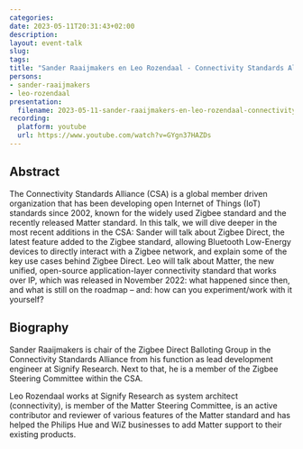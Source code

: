 ```yaml
---
categories:
date: 2023-05-11T20:31:43+02:00
description:
layout: event-talk
slug:
tags:
title: "Sander Raaijmakers en Leo Rozendaal - Connectivity Standards Alliance - Zigbee Direct and Matter"
persons:
- sander-raaijmakers
- leo-rozendaal
presentation:
  filename: 2023-05-11-sander-raaijmakers-en-leo-rozendaal-connectivity-standards-alliance-zigbee-direct-and-matter.pdf
recording:
  platform: youtube
  url: https://www.youtube.com/watch?v=GYgn37HAZDs
---
```


## Abstract

The Connectivity Standards Alliance (CSA) is a global member driven organization that has been developing open Internet of Things (IoT) standards since 2002, known for the widely used Zigbee standard and the recently released Matter standard. In this talk, we will dive deeper in the most recent additions in the CSA: Sander will talk about Zigbee Direct, the latest feature added to the Zigbee standard, allowing Bluetooth Low-Energy devices to directly interact with a Zigbee network, and explain some of the key use cases behind Zigbee Direct. Leo will talk about Matter, the new unified, open-source application-layer connectivity standard that works over IP, which was released in November 2022: what happened since then, and what is still on the roadmap – and: how can you experiment/work with it yourself?

## Biography

Sander Raaijmakers is chair of the Zigbee Direct Balloting Group in the Connectivity Standards Alliance from his function as lead development engineer at Signify Research. Next to that, he is a member of the Zigbee Steering Committee within the CSA.

Leo Rozendaal works at Signify Research as system architect (connectivity), is member of the Matter Steering Committee, is an active contributor and reviewer of various features of the Matter standard and has helped the Philips Hue and WiZ businesses to add Matter support to their existing products.
